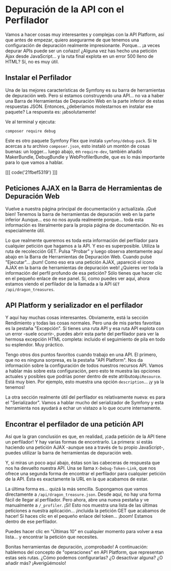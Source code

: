 # Depuración de la API con el Perfilador

Vamos a hacer cosas muy interesantes y complejas con la API Platform, así que antes de empezar, quiero asegurarme de que tenemos una configuración de depuración realmente impresionante. Porque... ¡a veces depurar APIs puede ser un coñazo! ¿Alguna vez has hecho una petición Ajax desde JavaScript... y la ruta final explota en un error 500 lleno de HTML? Sí, no es muy útil.

## Instalar el Perfilador

Una de las mejores características de Symfony es su barra de herramientas de depuración web. Pero si estamos construyendo una API... no va a haber una Barra de Herramientas de Depuración Web en la parte inferior de estas respuestas JSON. Entonces, ¿deberíamos molestarnos en instalar ese paquete? La respuesta es: ¡absolutamente!

Ve al terminal y ejecuta:

```terminal
composer require debug
```

Este es otro paquete Symfony Flex que instala `symfony/debug-pack`. Si te acercas a tu archivo `composer.json`, esto instaló un montón de cosas buenas: un logger... luego abajo, en `require-dev`, también añadió MakerBundle, DebugBundle y WebProfilerBundle, que es lo más importante para lo que vamos a hablar.

[[[ code('21fbef5319') ]]]

## Peticiones AJAX en la Barra de Herramientas de Depuración Web

Vuelve a nuestra página principal de documentación y actualízala. ¡Qué bien! Tenemos la barra de herramientas de depuración web en la parte inferior Aunque... eso no nos ayuda realmente porque... toda esta información es literalmente para la propia página de documentación. No es especialmente útil.

Lo que realmente queremos es toda esta información del perfilador para cualquier petición que hagamos a la API. Y eso es superposible. Utiliza la ruta de recolección GET. Pulsa "Probar" y luego observa atentamente aquí abajo en la Barra de Herramientas de Depuración Web. Cuando pulsé "Ejecutar"... ¡bum! Como eso era una petición AJAX, ¡apareció el icono AJAX en la barra de herramientas de depuración web! ¿Quieres ver toda la información del perfil profundo de esa petición? Sólo tienes que hacer clic en el pequeño enlace de ese panel. Sí, como puedes ver aquí, ahora estamos viendo el perfilador de la llamada a la API `GET /api/dragon_treasures`.

## API Platform y serializador en el perfilador

Y aquí hay muchas cosas interesantes. Obviamente, está la sección Rendimiento y todas las cosas normales. Pero una de mis partes favoritas es la pestaña "Excepción". Si tienes una ruta API y esa ruta API explota con un error -suele ocurrir-, puedes abrir esta parte del perfilador para ver la hermosa excepción HTML completa: incluido el seguimiento de pila en todo su esplendor. Muy práctico.

Tengo otros dos puntos favoritos cuando trabajo en una API. El primero, que no es ninguna sorpresa, es la pestaña "API Platform". Nos da información sobre la configuración de todos nuestros recursos API. Vamos a hablar más sobre esta configuración, pero esto te muestra las opciones actuales y posibles que podrías poner dentro de este atributo`ApiResource`. Está muy bien. Por ejemplo, esto muestra una opción `description`... ¡y ya la tenemos!

La otra sección realmente útil del perfilador es relativamente nueva: es para el "Serializador". Vamos a hablar mucho del serializador de Symfony y esta herramienta nos ayudará a echar un vistazo a lo que ocurre internamente.

## Encontrar el perfilador de una petición API

Así que la gran conclusión es que, en realidad, ¡cada petición de la API tiene un perfilador! Y hay varias formas de encontrarlo. La primera: si estás haciendo una petición AJAX -aunque sea a través de tu propio JavaScript-, puedes utilizar la barra de herramientas de depuración web.

Y, si miras un poco aquí abajo, éstas son las cabeceras de respuesta que nos ha devuelto nuestra API. Una se llama `X-Debug-Token-Link`, que nos ofrece una segunda forma de encontrar el perfilador para cualquier petición de la API. Ésta es exactamente la URL en la que acabamos de estar.

La última forma es... quizá la más sencilla. Supongamos que vamos directamente a `/api/dragon_treasure.json`. Desde aquí, no hay una forma fácil de llegar al perfilador. Pero ahora, abre una nueva pestaña y ve manualmente a `/_profiler`. ¡Sí! Esto nos muestra una lista de las últimas peticiones a nuestra aplicación... ¡incluida la petición GET que acabamos de hacer! Si haces clic en el pequeño enlace del token... ¡boom! Estamos dentro de ese perfilador.

Puedes hacer clic en "Últimas 10" en cualquier momento para volver a esa lista... y encontrar la petición que necesites.

Bonitas herramientas de depuración, ¡comprobado! A continuación: hablemos del concepto de "operaciones" en API Platform, que representan estas seis rutas. ¿Cómo podemos configurarlas? ¿O desactivar alguna? ¿O añadir más? ¡Averigüémoslo!